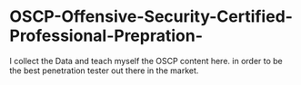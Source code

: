 # OSCP-Offensive-Security-Certified-Professional-Prepration-
I collect the Data and teach myself the OSCP content here. in order to be the best penetration tester out there in the market.
